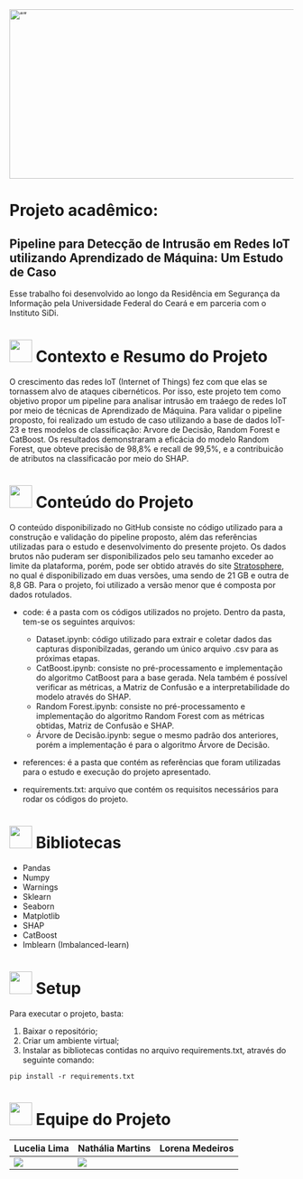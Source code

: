 <img src=https://github.com/Projeto-UFC-SiDi/projeto-ufc-sidi/assets/89808695/cf1762d0-ce2e-4dc0-9b5d-dcc68ab37899 alt= “” width="900" height="300">

# Projeto acadêmico:

## Pipeline para Detecção de Intrusão em Redes IoT utilizando Aprendizado de Máquina: Um Estudo de Caso

Esse trabalho foi desenvolvido ao longo da Residência em Segurança da Informação pela Universidade Federal do Ceará e em parceria com o Instituto SiDi.

<h1> <img height="40" width="40" src= "https://github.com/Projeto-UFC-SiDi/projeto-ufc-sidi/assets/89808695/9a23acf4-a4cf-406a-811c-50cd14d78b1a" />  Contexto e Resumo do Projeto </h1>

O crescimento das redes IoT (Internet of Things) fez com que elas se tornassem alvo de ataques cibernéticos. Por isso, este projeto tem como objetivo propor um pipeline para analisar intrusão em traáego de redes IoT por meio de técnicas de Aprendizado de Máquina. Para validar o pipeline proposto, foi realizado um estudo de caso utilizando a base de dados IoT-23 e tres modelos de classificação:  ́Arvore de Decisão, Random Forest e CatBoost. Os resultados demonstraram a eficácia do modelo Random Forest, que obteve precisão de
98,8% e recall de 99,5%, e a contribuicão de atributos na classificacão por meio do SHAP.


<h1> <img height="40" width="40" src= "https://github.com/Projeto-UFC-SiDi/projeto-ufc-sidi/assets/89808695/2b1ecaa4-bc9f-4b6e-8618-b22665a755aa" /> Conteúdo do Projeto </h1>

O conteúdo disponibilizado no GitHub consiste no código utilizado para a construção e validação do pipeline proposto, além das referências utilizadas para o estudo e desenvolvimento do presente projeto. Os dados brutos não puderam ser disponibilizados pelo seu tamanho exceder ao limite da plataforma, porém, pode ser obtido através do site [Stratosphere](https://www.stratosphereips.org/datasets-iot23), no qual é disponibilizado em duas versões, uma sendo de 21 GB e outra de 8,8 GB. Para o projeto, foi utilizado a versão menor que é composta por dados rotulados.
 
- code: é a pasta com os códigos utilizados no projeto. Dentro da pasta, tem-se os seguintes arquivos:
  -  Dataset.ipynb: código utilizado para extrair e coletar dados das capturas disponibilzadas, gerando um único arquivo .csv para as próximas etapas.
  -  CatBoost.ipynb: consiste no pré-processamento e implementação do algoritmo CatBoost para a base gerada. Nela também é possível verificar as métricas, a Matriz de Confusão e a interpretabilidade do modelo através do SHAP.
  -  Random Forest.ipynb: consiste no pré-processamento e implementação do algoritmo Random Forest com as métricas obtidas, Matriz de Confusão e SHAP.
  -  Árvore de Decisão.ipynb: segue o mesmo padrão dos anteriores, porém a implementação é para o algoritmo Árvore de Decisão.

- references: é a pasta que contém as referências que foram utilizadas para o estudo e execução do projeto apresentado.

- requirements.txt: arquivo que contém os requisitos necessários para rodar os códigos do projeto.

<h1> <img height="40" width="40" src= "https://github.com/Projeto-UFC-SiDi/projeto-ufc-sidi/assets/89808695/6f64d29c-8e45-452e-9721-5e2907da6d4c" /> Bibliotecas </h1>

- Pandas
- Numpy
- Warnings
- Sklearn
- Seaborn
- Matplotlib
- SHAP
- CatBoost
- Imblearn (Imbalanced-learn)

<h1> <img height="40" width="40" src= "https://github.com/Projeto-UFC-SiDi/projeto-ufc-sidi/assets/89808695/f681bf09-f8dd-461c-9216-ab741851a6b3" /> Setup </h1>

Para executar o projeto, basta:
1. Baixar o repositório;
2. Criar um ambiente virtual;
3. Instalar as bibliotecas contidas no arquivo requirements.txt, através do seguinte comando: 
```
pip install -r requirements.txt
```

<h1> <img height="40" width="40" src= "https://github.com/Projeto-UFC-SiDi/projeto-ufc-sidi/assets/89808695/e47ad0e4-3537-4b9c-ba8e-431c370028bb" /> Equipe do Projeto </h1>
 
|  **Lucelia Lima**  |   **Nathália Martins**   |  **Lorena Medeiros**  |
| ---------------- | ---------------------- | ------------------- |
| <a href="https://www.linkedin.com/in/lucelialima" target="_blank"><img loading="lazy" src="https://img.shields.io/badge/-LinkedIn-%230077B5?style=for-the-badge&logo=linkedin&logoColor=white" target="_blank"></a>  | <a href="https://www.linkedin.com/in/nathaliamartinss" target="_blank"><img loading="lazy" src="https://img.shields.io/badge/-LinkedIn-%230077B5?style=for-the-badge&logo=linkedin&logoColor=white" target="_blank"></a> |


